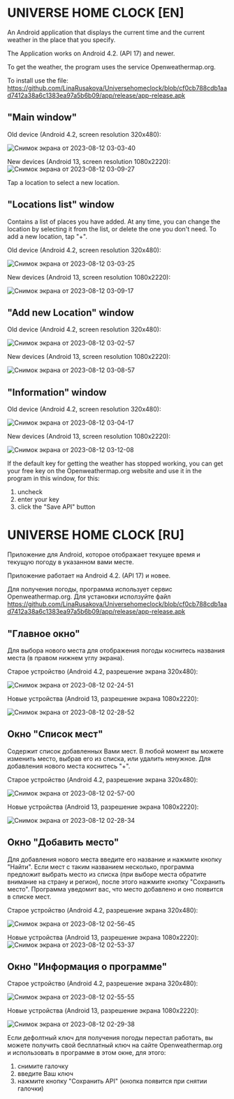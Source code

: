 # UNIVERSE HOME CLOCK [EN]
An Android application that displays the current time and the current weather in the place that you specify.

The Application works on Android 4.2. (API 17) and newer.

To get the weather, the program uses the service Openweathermap.org.

To install use the file: https://github.com/LinaRusakova/Universehomeclock/blob/cf0cb788cdb1aad7412a38a6c1383ea97a5b6b09/app/release/app-release.apk

## "Main window"
Old device (Android 4.2, screen resolution 320x480):

![Снимок экрана от 2023-08-12 03-03-40](https://github.com/LinaRusakova/Universehomeclock/assets/69868318/c9d04bf7-1729-475d-8f28-b2eca0976c2e)

New devices (Android 13, screen resolution 1080x2220):
![Снимок экрана от 2023-08-12 03-09-27](https://github.com/LinaRusakova/Universehomeclock/assets/69868318/a41b35ab-c225-44bd-957c-d6194e26cf0a)

Tap a location to select a new location.

## "Locations list" window
Contains a list of places you have added. At any time, you can change the location by selecting it from the list, or delete the one you don't need.
To add a new location, tap "+".

Old device (Android 4.2, screen resolution 320x480):

![Снимок экрана от 2023-08-12 03-03-25](https://github.com/LinaRusakova/Universehomeclock/assets/69868318/96aae184-b6ef-4856-a4f0-d8a303e84e24)


New devices (Android 13, screen resolution 1080x2220):

![Снимок экрана от 2023-08-12 03-09-17](https://github.com/LinaRusakova/Universehomeclock/assets/69868318/b09034bc-90d9-463d-882e-4383ba8e4aae)


## "Add new Location" window
Old device (Android 4.2, screen resolution 320x480):

![Снимок экрана от 2023-08-12 03-02-57](https://github.com/LinaRusakova/Universehomeclock/assets/69868318/d63bb7c7-5993-410c-a69e-9c26c8aae5fe)

New devices (Android 13, screen resolution 1080x2220):

![Снимок экрана от 2023-08-12 03-08-57](https://github.com/LinaRusakova/Universehomeclock/assets/69868318/1e400d80-5fb2-4be6-a678-e4f3299cb2e2)

## "Information" window
Old device (Android 4.2, screen resolution 320x480):

![Снимок экрана от 2023-08-12 03-04-17](https://github.com/LinaRusakova/Universehomeclock/assets/69868318/7af7c369-a7f6-43dc-be34-d8d593404549)

New devices (Android 13, screen resolution 1080x2220):

![Снимок экрана от 2023-08-12 03-12-08](https://github.com/LinaRusakova/Universehomeclock/assets/69868318/1cb9f185-6d07-4a92-af54-17514ccb8852)

If the default key for getting the weather has stopped working, you can get your free key on the Openweathermap.org website and use it in the program in this window, for this:
1) uncheck
2) enter your key
3) click the "Save API" button





# UNIVERSE HOME CLOCK [RU]
Приложение для Android, которое отображает текущее время и текущую погоду в указанном вами месте.

Приложение работает на Android 4.2. (API 17) и новее.

Для получения погоды, программа использует сервис Openweathermap.org.
Для установки исползуйте файл https://github.com/LinaRusakova/Universehomeclock/blob/cf0cb788cdb1aad7412a38a6c1383ea97a5b6b09/app/release/app-release.apk

## "Главное окно"
Для выбора нового места для отображения погоды коснитесь названия места (в правом нижнем углу экрана).

Старое устройство (Android 4.2, разрешение экрана 320x480):

![Снимок экрана от 2023-08-12 02-24-51](https://github.com/LinaRusakova/Universehomeclock/assets/69868318/eb5db2a4-6430-4e1d-8464-f4f604d30381)

Новые устройства (Android 13, разрешение экрана 1080x2220):

![Снимок экрана от 2023-08-12 02-28-52](https://github.com/LinaRusakova/Universehomeclock/assets/69868318/c07a54a0-a2c0-41ea-ad6c-18cfb6afdb20)



## Окно "Список мест"
Содержит список добавленных Вами мест. В любой момент вы можете изменить место, выбрав его из списка, или удалить ненужное. 
Для добавления нового места коснитесь "+".

Старое устройство (Android 4.2, разрешение экрана 320x480):

![Снимок экрана от 2023-08-12 02-57-00](https://github.com/LinaRusakova/Universehomeclock/assets/69868318/c41d647a-907e-4c5c-921d-92bb3ef9163d)

Новые устройства (Android 13, разрешение экрана 1080x2220):

![Снимок экрана от 2023-08-12 02-28-34](https://github.com/LinaRusakova/Universehomeclock/assets/69868318/043fd77d-1100-4718-9f21-ba9633002568)

## Окно "Добавить место"
Для добавления нового места введите его название и нажмите кнопку "Найти". 
Если мест с таким названием несколько, программа предложит выбрать место из списка (при выборе места обратите внимание на страну и регион), после этого нажмите кнопку "Сохранить место". 
Программа уведомит вас, что место добавлено и оно появится в списке мест.

Старое устройство (Android 4.2, разрешение экрана 320x480):

![Снимок экрана от 2023-08-12 02-56-45](https://github.com/LinaRusakova/Universehomeclock/assets/69868318/0228dc43-6008-4224-86a1-2bfee91a858a)

Новые устройства (Android 13, разрешение экрана 1080x2220):
![Снимок экрана от 2023-08-12 02-53-37](https://github.com/LinaRusakova/Universehomeclock/assets/69868318/a67a4007-8256-48fa-b8d5-ff73ead8cfde)


## Окно "Информация о программе"
Старое устройство (Android 4.2, разрешение экрана 320x480):

![Снимок экрана от 2023-08-12 02-55-55](https://github.com/LinaRusakova/Universehomeclock/assets/69868318/02448cfe-7902-49bf-8260-849d0486ac12)

Новые устройства (Android 13, разрешение экрана 1080x2220):

![Снимок экрана от 2023-08-12 02-29-38](https://github.com/LinaRusakova/Universehomeclock/assets/69868318/d613b17a-0a04-4498-b8a3-18d61b92ebfd)

Если дефолтный ключ для получения погоды перестал работать, вы можете получить свой бесплатный ключ на сайте Openweathermap.org и использовать в программе в этом окне, для этого: 
1) снимите галочку
2) введите Ваш ключ
3) нажмите кнопку "Cохранить API" (кнопка появится при снятии галочки)
